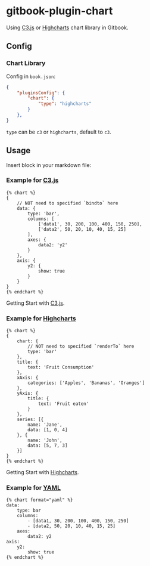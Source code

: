 # gitbook-plugin-chart

Using [C3.js](http://c3js.org/) or [Highcharts](http://www.highcharts.com/) chart library in Gitbook.

## Config

### Chart Library

Config in `book.json`:

```json
{
    "pluginsConfig": {
        "chart": {
            "type": "highcharts"
        }
    },
}
```

`type` can be `c3` or `highcharts`, default to `c3`.

## Usage

Insert block in your markdown file:

### Example for [C3.js](http://c3js.org/)

```
{% chart %}
{
    // NOT need to specified `bindto` here
    data: {
        type: 'bar',
        columns: [
            ['data1', 30, 200, 100, 400, 150, 250],
            ['data2', 50, 20, 10, 40, 15, 25]
        ],
        axes: {
            data2: 'y2'
        }
    },
    axis: {
        y2: {
            show: true
        }
    }
}
{% endchart %}
```

Getting Start with [C3.js](http://c3js.org/gettingstarted.html#customize).

### Example for [Highcharts](http://www.highcharts.com/)

```
{% chart %}
{
    chart: {
        // NOT need to specified `renderTo` here
        type: 'bar'
    },
    title: {
        text: 'Fruit Consumption'
    },
    xAxis: {
        categories: ['Apples', 'Bananas', 'Oranges']
    },
    yAxis: {
        title: {
            text: 'Fruit eaten'
        }
    },
    series: [{
        name: 'Jane',
        data: [1, 0, 4]
    }, {
        name: 'John',
        data: [5, 7, 3]
    }]
}
{% endchart %}
```

Getting Start with [Highcharts](http://www.highcharts.com/docs/getting-started/your-first-chart).

### Example for [YAML](http://yaml.org/)

```
{% chart format="yaml" %}
data:
    type: bar
    columns:
        - [data1, 30, 200, 100, 400, 150, 250]
        - [data2, 50, 20, 10, 40, 15, 25]
    axes:
        data2: y2
axis:
    y2:
        show: true
{% endchart %}
```
